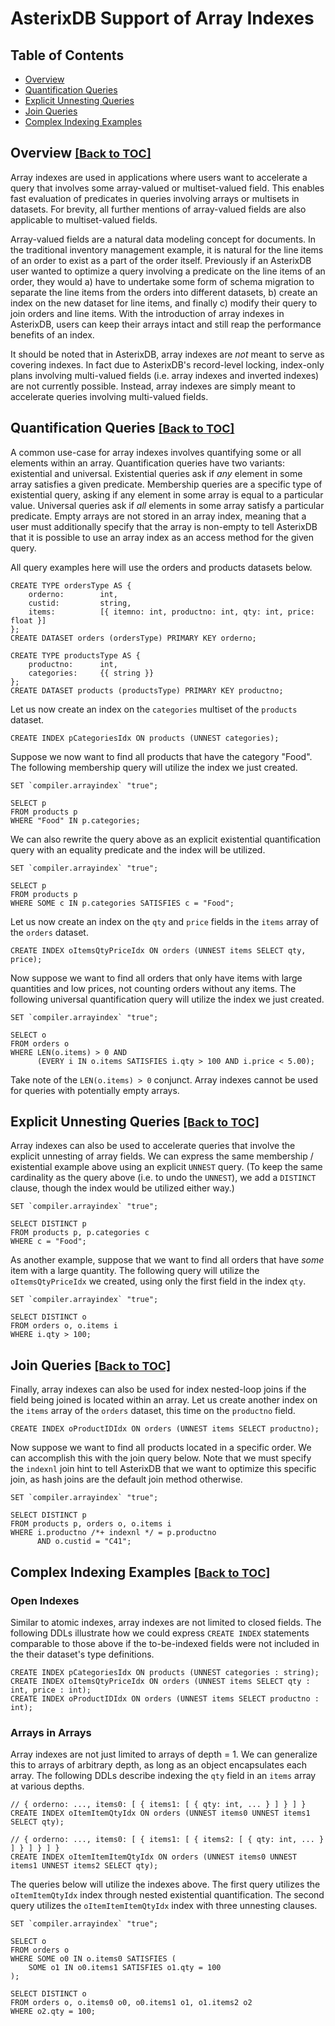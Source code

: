 <!--
 ! Licensed to the Apache Software Foundation (ASF) under one
 ! or more contributor license agreements.  See the NOTICE file
 ! distributed with this work for additional information
 ! regarding copyright ownership.  The ASF licenses this file
 ! to you under the Apache License, Version 2.0 (the
 ! "License"); you may not use this file except in compliance
 ! with the License.  You may obtain a copy of the License at
 !
 !   http://www.apache.org/licenses/LICENSE-2.0
 !
 ! Unless required by applicable law or agreed to in writing,
 ! software distributed under the License is distributed on an
 ! "AS IS" BASIS, WITHOUT WARRANTIES OR CONDITIONS OF ANY
 ! KIND, either express or implied.  See the License for the
 ! specific language governing permissions and limitations
 ! under the License.
 !-->

# AsterixDB Support of Array Indexes #

## <a id="toc">Table of Contents</a> ##

* [Overview](#Overview)
* [Quantification Queries](#QuantificationQueries)
* [Explicit Unnesting Queries](#ExplicitUnnestQueries)
* [Join Queries](#JoinQueries)
* [Complex Indexing Examples](#ComplexIndexingExamples)


## <a id="Overview">Overview</a> <font size="4"><a href="#toc">[Back to TOC]</a></font> ##

Array indexes are used in applications where users want to accelerate a query that involves some array-valued or multiset-valued field.
This enables fast evaluation of predicates in queries involving arrays or multisets in datasets.
For brevity, all further mentions of array-valued fields are also applicable to multiset-valued fields.

Array-valued fields are a natural data modeling concept for documents.
In the traditional inventory management example, it is natural for the line items of an order to exist as a part of the order itself.
Previously if an AsterixDB user wanted to optimize a query involving a predicate on the line items of an order, they would a) have to undertake some form of schema migration to separate the line items from the orders into different datasets, b) create an index on the new dataset for line items, and finally c) modify their query to join orders and line items.
With the introduction of array indexes in AsterixDB, users can keep their arrays intact and still reap the performance benefits of an index.

It should be noted that in AsterixDB, array indexes are *not* meant to serve as covering indexes.
In fact due to AsterixDB's record-level locking, index-only plans involving multi-valued fields (i.e. array indexes and inverted indexes) are not currently possible.
Instead, array indexes are simply meant to accelerate queries involving multi-valued fields.


## <a id="QuantificationQueries">Quantification Queries</a> <font size="4"><a href="#toc">[Back to TOC]</a></font> ##

A common use-case for array indexes involves quantifying some or all elements within an array.
Quantification queries have two variants: existential and universal.
Existential queries ask if *any* element in some array satisfies a given predicate.
Membership queries are a specific type of existential query, asking if any element in some array is equal to a particular value.
Universal queries ask if *all* elements in some array satisfy a particular predicate.
Empty arrays are not stored in an array index, meaning that a user must additionally specify that the array is non-empty to tell AsterixDB that it is possible to use an array index as an access method for the given query.

All query examples here will use the orders and products datasets below.

    CREATE TYPE ordersType AS {
        orderno:        int,
        custid:			string,
        items:          [{ itemno: int, productno: int, qty: int, price: float }]
    };
    CREATE DATASET orders (ordersType) PRIMARY KEY orderno;

    CREATE TYPE productsType AS {
        productno:      int,
        categories:     {{ string }}
    };
    CREATE DATASET products (productsType) PRIMARY KEY productno;

Let us now create an index on the `categories` multiset of the `products` dataset.

    CREATE INDEX pCategoriesIdx ON products (UNNEST categories);

Suppose we now want to find all products that have the category "Food".
The following membership query will utilize the index we just created.

    SET `compiler.arrayindex` "true";

    SELECT p
    FROM products p
    WHERE "Food" IN p.categories;

We can also rewrite the query above as an explicit existential quantification query with an equality predicate and the index will be utilized.

    SET `compiler.arrayindex` "true";

    SELECT p
    FROM products p
    WHERE SOME c IN p.categories SATISFIES c = "Food";

Let us now create an index on the `qty` and `price` fields in the `items` array of the `orders` dataset.

    CREATE INDEX oItemsQtyPriceIdx ON orders (UNNEST items SELECT qty, price);

Now suppose we want to find all orders that only have items with large quantities and low prices, not counting orders without any items.
The following universal quantification query will utilize the index we just created.

    SET `compiler.arrayindex` "true";

    SELECT o
    FROM orders o
    WHERE LEN(o.items) > 0 AND
          (EVERY i IN o.items SATISFIES i.qty > 100 AND i.price < 5.00);

Take note of the `LEN(o.items) > 0` conjunct.
Array indexes cannot be used for queries with potentially empty arrays.


## <a id="ExplicitUnnestQueries">Explicit Unnesting Queries</a> <font size="4"><a href="#toc">[Back to TOC]</a></font> ##

Array indexes can also be used to accelerate queries that involve the explicit unnesting of array fields.
We can express the same membership / existential example above using an explicit `UNNEST` query.
(To keep the same cardinality as the query above (i.e. to undo the `UNNEST`), we add a `DISTINCT` clause, though the index would be utilized either way.)

    SET `compiler.arrayindex` "true";

    SELECT DISTINCT p
    FROM products p, p.categories c
    WHERE c = "Food";

As another example, suppose that we want to find all orders that have *some* item with a large quantity.
The following query will utilize the `oItemsQtyPriceIdx` we created, using only the first field in the index `qty`.

    SET `compiler.arrayindex` "true";

    SELECT DISTINCT o
    FROM orders o, o.items i
    WHERE i.qty > 100;


## <a id="JoinQueries">Join Queries</a> <font size="4"><a href="#toc">[Back to TOC]</a></font> ##

Finally, array indexes can also be used for index nested-loop joins if the field being joined is located within an array.
Let us create another index on the `items` array of the `orders` dataset, this time on the `productno` field.

    CREATE INDEX oProductIDIdx ON orders (UNNEST items SELECT productno);

Now suppose we want to find all products located in a specific order.
We can accomplish this with the join query below.
Note that we must specify the `indexnl` join hint to tell AsterixDB that we want to optimize this specific join, as hash joins are the default join method otherwise.

    SET `compiler.arrayindex` "true";

    SELECT DISTINCT p
    FROM products p, orders o, o.items i
    WHERE i.productno /*+ indexnl */ = p.productno
          AND o.custid = "C41";


## <a id="ComplexIndexingExamples">Complex Indexing Examples</a> <font size="4"><a href="#toc">[Back to TOC]</a></font> ##

### Open Indexes

Similar to atomic indexes, array indexes are not limited to closed fields.
The following DDLs illustrate how we could express `CREATE INDEX` statements comparable to those above if the to-be-indexed fields were not included in the their dataset's type definitions.

    CREATE INDEX pCategoriesIdx ON products (UNNEST categories : string);
    CREATE INDEX oItemsQtyPriceIdx ON orders (UNNEST items SELECT qty : int, price : int);
    CREATE INDEX oProductIDIdx ON orders (UNNEST items SELECT productno : int);

### Arrays in Arrays

Array indexes are not just limited to arrays of depth = 1.
We can generalize this to arrays of arbitrary depth, as long as an object encapsulates each array.
The following DDLs describe indexing the `qty` field in an `items` array at various depths.

    // { orderno: ..., items0: [ { items1: [ { qty: int, ... } ] } ] }
    CREATE INDEX oItemItemQtyIdx ON orders (UNNEST items0 UNNEST items1 SELECT qty);

    // { orderno: ..., items0: [ { items1: [ { items2: [ { qty: int, ... } ] } ] } ] }
    CREATE INDEX oItemItemItemQtyIdx ON orders (UNNEST items0 UNNEST items1 UNNEST items2 SELECT qty);

The queries below will utilize the indexes above.
The first query utilizes the `oItemItemQtyIdx` index through nested existential quantification.
The second query utilizes the `oItemItemItemQtyIdx` index with three unnesting clauses.

    SET `compiler.arrayindex` "true";

    SELECT o
    FROM orders o
    WHERE SOME o0 IN o.items0 SATISFIES (
        SOME o1 IN o0.items1 SATISFIES o1.qty = 100
    );

    SELECT DISTINCT o
    FROM orders o, o.items0 o0, o0.items1 o1, o1.items2 o2
    WHERE o2.qty = 100;

